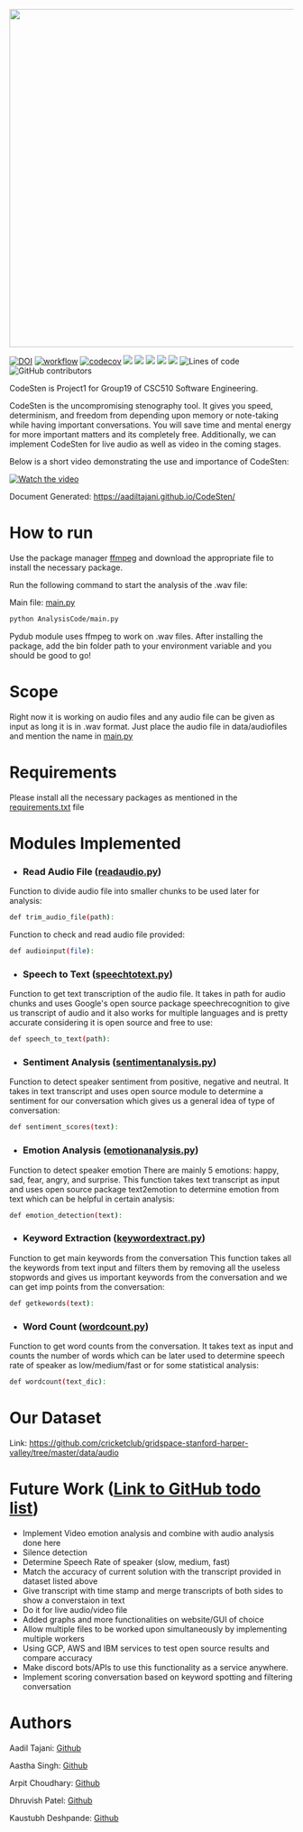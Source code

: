 <p align="center"><img src="https://user-images.githubusercontent.com/112002096/194784570-00e5f8fb-0f5b-4f0c-ba4a-f0651b5b2e13.jpg" height="600px" width="auto"></img></p>

[![DOI](https://zenodo.org/badge/545685037.svg)](https://zenodo.org/badge/latestdoi/545685037)
[![workflow](https://github.com/aadiltajani/CodeSten/actions/workflows/main.yml/badge.svg)](https://github.com/aadiltajani/CodeSten/actions)
[![codecov](https://codecov.io/gh/aadiltajani/CodeSten/branch/main/graph/badge.svg?token=A4xK3vJeTW)](https://codecov.io/gh/aadiltajani/CodeSten)
[![](https://img.shields.io/badge/License-MIT-informational?style=flat&logo=<LOGO_NAME>&logoColor=white&color=A020F0)](https://github.com/aadiltajani/CodeSten/blob/main/LICENSE)
![](https://img.shields.io/badge/OS-Linux-Python_informational?style=flat&logo=<LOGO_NAME>&logoColor=white&color=0000FF)
[![](https://img.shields.io/badge/Code-Python-informational?style=flat&logo=<LOGO_NAME>&logoColor=white&color=FF0000)](https://www.python.org/download/releases/3.0/)
[![](https://img.shields.io/badge/IDE-IntelliJ_IDEA-informational?style=flat&logo=<LOGO_NAME>&logoColor=white&color=FFA500)](https://www.jetbrains.com/idea/)
[![](https://img.shields.io/badge/Shell-Bash-informational?style=flat&logo=<LOGO_NAME>&logoColor=white&color=ffffff)](https://www.gnu.org/software/bash/)
![Lines of code](https://img.shields.io/tokei/lines/github/aadiltajani/CodeSten)
![GitHub contributors](https://img.shields.io/github/contributors/aadiltajani/CodeSten)

CodeSten is Project1 for Group19 of CSC510 Software Engineering. 

CodeSten is the uncompromising stenography tool. It gives you speed, determinism, and freedom from depending upon memory or note-taking while having important conversations. You will save time and mental energy for more important matters and its completely free. Additionally, we can implement CodeSten for live audio as well as video in the coming stages.


Below is a short video demonstrating the use and importance of CodeSten:


[![Watch the video](https://img.youtube.com/vi/yO7Ruh07uh8/hqdefault.jpg)](https://www.youtube.com/watch?v=yO7Ruh07uh8&ab_channel=AadilTajani)

Document Generated: https://aadiltajani.github.io/CodeSten/

# How to run

Use the package manager [ffmpeg](https://ffmpeg.org/download.html) and download the appropriate file to install the necessary package. 

Run the following command to start the analysis of the .wav file:

Main file: [main.py](https://github.com/aadiltajani/CodeSten/blob/main/AnalysisCode/main.py)

```bash
python AnalysisCode/main.py
```

Pydub module uses ffmpeg to work on .wav files. After installing the package, add the bin folder path to your environment variable and you should be good to go!


# Scope
Right now it is working on audio files and any audio file can be given as input as long it is in .wav format. Just place the audio file in data/audiofiles and mention the name in [main.py](https://github.com/aadiltajani/CodeSten/blob/main/AnalysisCode/main.py)

# Requirements 
Please install all the necessary packages as mentioned in the [requirements.txt](https://github.com/aadiltajani/CodeSten/blob/main/requirements.txt) file 

# Modules Implemented
- ### Read Audio File ([readaudio.py](https://github.com/aadiltajani/CodeSten/blob/main/AnalysisCode/readaudio.py))

Function to divide audio file into smaller chunks to be used later for analysis:
```bash
def trim_audio_file(path):
```


Function to check and read audio file provided:
```bash
def audioinput(file):
```

- ### Speech to Text ([speechtotext.py](https://github.com/aadiltajani/CodeSten/blob/main/AnalysisCode/speechtotext.py))

Function to get text transcription of the audio file. It takes in path for audio chunks and uses Google's open source package speechrecognition to give us transcript of audio and it also works for multiple languages and is pretty accurate considering it is open source and free to use:
```bash
def speech_to_text(path):
```

- ### Sentiment Analysis ([sentimentanalysis.py](https://github.com/aadiltajani/CodeSten/blob/main/AnalysisCode/sentimentanalysis.py))

Function to detect speaker sentiment from positive, negative and neutral. It takes in text transcript and uses open source module to determine a sentiment for our conversation which gives us a general idea of type of conversation:
```bash
def sentiment_scores(text):
```

- ### Emotion Analysis ([emotionanalysis.py](https://github.com/aadiltajani/CodeSten/blob/main/AnalysisCode/emotionanalysis.py))

Function to detect speaker emotion There are mainly 5 emotions: happy, sad, fear, angry, and surprise. This function takes text transcript as input and uses open source package text2emotion to determine emotion from text which can be helpful in certain analysis:
```bash
def emotion_detection(text):
```

- ### Keyword Extraction ([keywordextract.py](https://github.com/aadiltajani/CodeSten/blob/main/AnalysisCode/keywordextract.py))

Function to get main keywords from the conversation This function takes all the keywords from text input and filters them by removing all the useless stopwords and gives us important keywords from the conversation and we can get imp points from the conversation:
```bash
def getkewords(text):
```

- ### Word Count ([wordcount.py](https://github.com/aadiltajani/CodeSten/blob/main/AnalysisCode/wordcount.py))

Function to get word counts from the conversation. It takes text as input and counts the number of words which can be later used to determine speech rate of speaker as low/medium/fast or for some statistical analysis:
```bash
def wordcount(text_dic):
```

# Our Dataset
Link: https://github.com/cricketclub/gridspace-stanford-harper-valley/tree/master/data/audio


# Future Work ([Link to GitHub todo list](https://github.com/users/aadiltajani/projects/1))
- Implement Video emotion analysis and combine with audio analysis done here
- Silence detection
- Determine Speech Rate of speaker (slow, medium, fast)
- Match the accuracy of current solution with the transcript provided in dataset listed above
- Give transcript with time stamp and merge transcripts of both sides to show a converstaion in text
- Do it for live audio/video file
- Added graphs and more functionalities on website/GUI of choice
- Allow multiple files to be worked upon simultaneously by implementing multiple workers
- Using GCP, AWS and IBM services to test open source results and compare accuracy
- Make discord bots/APIs to use this functionality as a service anywhere.
- Implement scoring conversation based on keyword spotting and filtering conversation


# Authors

Aadil Tajani: [Github](https://github.com/aadiltajani)

Aastha Singh: [Github](https://github.com/asingh0404)

Arpit Choudhary: [Github](https://github.com/ArpitCh21)

Dhruvish Patel: [Github](https://github.com/Dhruvish-Patel)

Kaustubh Deshpande: [Github](https://github.com/KaustubhKael)
